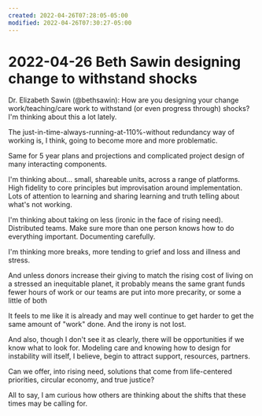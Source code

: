 ```yaml
---
created: 2022-04-26T07:28:05-05:00
modified: 2022-04-26T07:30:27-05:00
---
```


# 2022-04-26 Beth Sawin designing change to withstand shocks

Dr. Elizabeth Sawin (@bethsawin): How are you designing your change work/teaching/care work to withstand (or even progress through) shocks? I'm thinking about this a lot lately.

The just-in-time-always-running-at-110%-without redundancy way of working is, I think, going to become more and more problematic.

Same for 5 year plans and projections and complicated project design of many interacting components.

I'm thinking about... small, shareable units, across a range of platforms. High fidelity to core principles but improvisation around implementation. Lots of attention to learning and sharing learning and truth telling about what's not working.

I'm thinking about taking on less (ironic in the face of rising need). Distributed teams. Make sure more than one person knows how to do everything important. Documenting carefully.

I'm thinking more breaks, more tending to grief and loss and illness and stress.

And unless donors increase their giving to match the rising cost of living on a stressed an inequitable planet, it probably means the same grant funds fewer hours of work or our teams are put into more precarity, or some a little of both

It feels to me like it is already and may well continue to get harder to get the same amount of "work" done. And the irony is not lost.

And also, though I don't see it as clearly, there will be opportunities if we know what to look for. Modeling care and knowing how to design for instability will itself, I believe, begin to attract support, resources, partners.

Can we offer, into rising need, solutions that come from life-centered priorities, circular economy, and true justice?

All to say, I am curious how others are thinking about the shifts that these times may be calling for.
